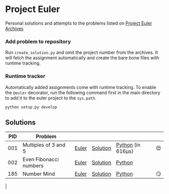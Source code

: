 # Project Euler
Personal solutions and attempts to the problems listed on [Project Euler Archives](https://projecteuler.net/archives)

### Add problem to repository
Run `create_solution.py` and omit the project number from the archives. It will fetch the assignment automatically and create the bare bone files with runtime tracking.

### Runtime tracker
Automatically added assignments come with runtime tracking. To enable the `@euler` decorator, run the following command first in the main directory to add it to the euler project to the `sys.path`.
```
python setup.py develop
```


## Solutions
| PID | Problem | | | | |
|-|-|-|-|-|-|
| 001 | Multiples of 3 and 5 | [Euler](https://projecteuler.net/problem=1) | [Solution](https://github.com/enzoblindow/project-euler/tree/master/p001) | [Python](https://github.com/enzoblindow/project-euler/blob/master/p001/__init__.py) (in 616µs) | :heart_eyes: |
| 002 | Even Fibonacci numbers | [Euler](https://projecteuler.net/problem=2) | [Solution](https://github.com/enzoblindow/project-euler/tree/master/p002) | [Python](https://github.com/enzoblindow/project-euler/blob/master/p002/__init__.py) | |
| 185 | Number Mind | [Euler](https://projecteuler.net/problem=185) | [Solution](https://github.com/enzoblindow/project-euler/tree/master/p185) | [Python](https://github.com/enzoblindow/project-euler/blob/master/p185/__init__.py) | :smirk: |
|
